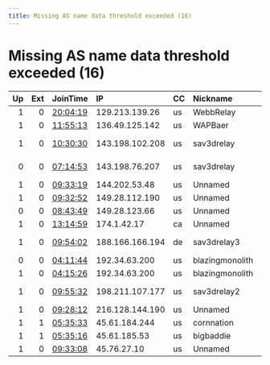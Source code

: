 ```yaml
---
title: Missing AS name data threshold exceeded (16)
---
```


# Missing AS name data threshold exceeded (16)

|   Up |   Ext | JoinTime                                                                                            | IP              | CC   | Nickname        |   ORp |   Dirp | Version   | Contact                      | OS    |   eFamMembers |
|-----:|------:|:----------------------------------------------------------------------------------------------------|:----------------|:-----|:----------------|------:|-------:|:----------|:-----------------------------|:------|--------------:|
|    1 |     0 | [20:04:19](https://metrics.torproject.org/rs.html#details/ABACE052DD2471C7985D461E46FFC4BF46C22DDD) | 129.213.139.26  | us   | WebbRelay       |   443 |      0 | 0.4.5.9   | webbgamers@gmail.com         | Linux |             1 |
|    1 |     0 | [11:55:13](https://metrics.torproject.org/rs.html#details/5195077FA0CCA5BB56F1CA20426E1DB6230874C5) | 136.49.125.142  | us   | WAPBaer         |  9001 |   9030 | 0.4.5.8   | None                         | Linux |             1 |
|    1 |     0 | [10:30:30](https://metrics.torproject.org/rs.html#details/2565825DE468D0FA962A84DECB5C1A34B86ECEF0) | 143.198.102.208 | us   | sav3drelay      |  9001 |      0 | 0.4.6.5   | sav3d &lt;admin@bannedpreach | Linux |             3 |
|    0 |     0 | [07:14:53](https://metrics.torproject.org/rs.html#details/88B60D09EBD8541D95E078315779210F24D8E94B) | 143.198.76.207  | us   | sav3drelay      |  9001 |      0 | 0.4.6.5   | sav3d &lt;admin@bannedpreach | Linux |             1 |
|    1 |     0 | [09:33:19](https://metrics.torproject.org/rs.html#details/A4034E19EE751DD7BD8D15B440E8AD70FD4B600E) | 144.202.53.48   | us   | Unnamed         |  9001 |      0 | 0.4.4.6   | None                         | Linux |             1 |
|    1 |     0 | [09:32:52](https://metrics.torproject.org/rs.html#details/B44BDA89889B23CB86614D0B4A376FE8D9FFFAB6) | 149.28.112.190  | us   | Unnamed         |  9001 |      0 | 0.4.4.6   | None                         | Linux |             1 |
|    0 |     0 | [08:43:49](https://metrics.torproject.org/rs.html#details/E6DBA5BCC4A719AA741F1D03F108C5C6AA2CA2CA) | 149.28.123.66   | us   | Unnamed         |  9001 |      0 | 0.4.4.6   | None                         | Linux |             1 |
|    1 |     0 | [13:14:59](https://metrics.torproject.org/rs.html#details/9B2135AA106A69A2C43749BEE2BC81D6A43F26C3) | 174.1.42.17     | ca   | Unnamed         |  9001 |      0 | 0.4.5.9   | None                         | Linux |             1 |
|    1 |     0 | [09:54:02](https://metrics.torproject.org/rs.html#details/E686F0EC3C4E6F9BF84795EA0FBD905A2D388865) | 188.166.166.194 | de   | sav3drelay3     |  9001 |      0 | 0.4.6.5   | sav3d &lt;admin@bannedpreach | Linux |             3 |
|    0 |     0 | [04:11:44](https://metrics.torproject.org/rs.html#details/359EC87602EB41928D3FEA3CA31FAB3324E3EB71) | 192.34.63.200   | us   | blazingmonolith |   443 |      0 | 0.3.5.15  | relay.o52ey at aleeas dot    | Linux |             1 |
|    1 |     0 | [04:15:26](https://metrics.torproject.org/rs.html#details/0ACA393125EB105783E2A2667FCDD0373E05E46F) | 192.34.63.200   | us   | blazingmonolith |   443 |      0 | 0.3.5.15  | relay.o52ey at aleeas dot    | Linux |             1 |
|    1 |     0 | [09:55:32](https://metrics.torproject.org/rs.html#details/C12F2F94907510FC2F8C9F85030BC2E95E318775) | 198.211.107.177 | us   | sav3drelay2     |  9001 |      0 | 0.4.6.5   | sav3d &lt;admin@bannedpreach | Linux |             3 |
|    1 |     0 | [09:28:12](https://metrics.torproject.org/rs.html#details/310014D77C6104E79832247E128FD1725A2DEFB1) | 216.128.144.190 | us   | Unnamed         |  9001 |      0 | 0.4.4.6   | None                         | Linux |             1 |
|    1 |     1 | [05:35:33](https://metrics.torproject.org/rs.html#details/FF5265C0274DA6074C9C049E4B7FA21B37592113) | 45.61.184.244   | us   | cornnation      |   443 |     80 | 0.4.5.9   | kidspeeds@outlook.com        | Linux |             2 |
|    1 |     1 | [05:35:16](https://metrics.torproject.org/rs.html#details/AA7F284813D7D5D67367BA78BA33B7DC74F07AEE) | 45.61.185.53    | us   | bigbaddie       |   443 |     80 | 0.4.5.9   | kidspeeds@outlook.com        | Linux |             2 |
|    1 |     0 | [09:33:08](https://metrics.torproject.org/rs.html#details/37E82FF2B66A0E788F2B0937B2C5454F9A6C5506) | 45.76.27.10     | us   | Unnamed         |  9001 |      0 | 0.4.4.6   | None                         | Linux |             1 |

